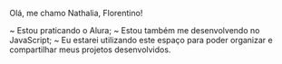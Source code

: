 Olá, me chamo Nathalia, Florentino!

   ~ Estou praticando o Alura;
   ~ Estou também me desenvolvendo no JavaScript;
   ~ Eu estarei utilizando este espaço para poder organizar e compartilhar meus projetos desenvolvidos.
